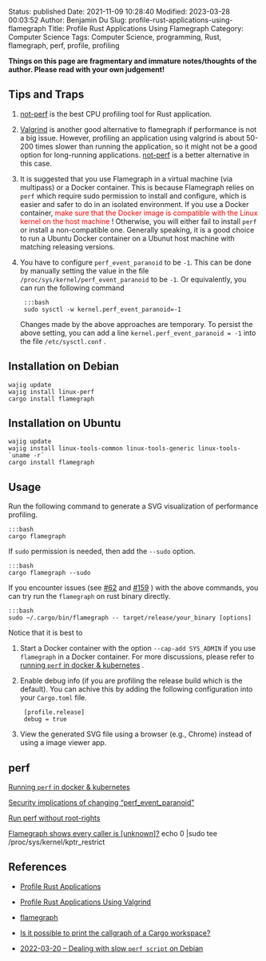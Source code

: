 Status: published
Date: 2021-11-09 10:28:40
Modified: 2023-03-28 00:03:52
Author: Benjamin Du
Slug: profile-rust-applications-using-flamegraph
Title: Profile Rust Applications Using Flamegraph
Category: Computer Science
Tags: Computer Science, programming, Rust, flamegraph, perf, profile, profiling

**Things on this page are fragmentary and immature notes/thoughts of the author. Please read with your own judgement!**


## Tips and Traps

1. [not-perf](https://github.com/koute/not-perf)
    is the best CPU profiling tool for Rust application.

1. [Valgrind](http://www.legendu.net/misc/blog/profile-rust-applications-using-valgrind/)
    is another good alternative to flamegraph
    if performance is not a big issue.
    However, 
    profiling an application using valgrind is about 50-200 times slower than running the application,
    so it might not be a good option for long-running applications.
    [not-perf](https://github.com/koute/not-perf)
    is a better alternative in this case.

2. It is suggested that you use Flamegraph in a virtual machine (via multipass) or a Docker container.
    This is because Flamegraph relies on `perf` which require sudo permission to install and configure,
    which is easier and safer to do in an isolated environment.
    If you use a Docker container, 
    <span style="color:red"> 
    make sure that the Docker image is compatible with the Linux kernel on the host machine
    </span>
    !
    Otherwise,
    you will either fail to install `perf` 
    or install a non-compatible one.
    Generally speaking,
    it is a good choice to run a Ubuntu Docker container 
    on a Ubunut host machine 
    with matching releasing versions.

3. You have to configure `perf_event_paranoid` to be `-1`.
    This can be done by manually setting the value in the file 
    `/proc/sys/kernel/perf_event_paranoid`
    to be `-1`.
    Or equivalently,
    you can run the following command

        :::bash
        sudo sysctl -w kernel.perf_event_paranoid=-1

    Changes made by the above approaches are temporary.
    To persist the above setting,
    you can add a line `kernel.perf_event_paranoid = -1`
    into the file `/etc/sysctl.conf`
    .

## Installation on Debian

    wajig update
    wajig install linux-perf
    cargo install flamegraph

## Installation on Ubuntu
```
wajig update 
wajig install linux-tools-common linux-tools-generic linux-tools-`uname -r`
cargo install flamegraph
```

## Usage

Run the following command to generate a SVG visualization of performance profiling.

    :::bash
    cargo flamegraph

If `sudo` permission is needed, 
then add the `--sudo` option.

    :::bash
    cargo flamegraph --sudo

If you encounter issues 
(see 
[#62](https://github.com/flamegraph-rs/flamegraph/issues/62)
and
[#159](https://github.com/flamegraph-rs/flamegraph/issues/159)
) with the above commands,
you can try run the `flamegraph` on rust binary directly.

    :::bash
    sudo ~/.cargo/bin/flamegraph -- target/release/your_binary [options]

Notice that it is best to

1. Start a Docker container with the option `--cap-add SYS_ADMIN`
    if you use `flamegraph` in a Docker container.
    For more discussions,
    please refer to
    [running `perf` in docker & kubernetes](https://medium.com/@geekidea_81313/running-perf-in-docker-kubernetes-7eb878afcd42)
    .

1. Enable debug info (if you are profiling the release build which is the default).
    You can achive this by adding the following configuration into your `Cargo.toml` file.

        [profile.release]
        debug = true

2. View the generated SVG file using a browser (e.g., Chrome)
    instead of using a image viewer app.

## perf

[Running `perf` in docker & kubernetes](https://medium.com/@geekidea_81313/running-perf-in-docker-kubernetes-7eb878afcd42)

[Security implications of changing “perf_event_paranoid”](https://unix.stackexchange.com/questions/519070/security-implications-of-changing-perf-event-paranoid)

[Run perf without root-rights](https://superuser.com/questions/980632/run-perf-without-root-rights)

[Flamegraph shows every caller is [unknown]?](https://users.rust-lang.org/t/flamegraph-shows-every-caller-is-unknown/52408)
echo 0 |sudo tee /proc/sys/kernel/kptr_restrict

## References

- [Profile Rust Applications](http://www.legendu.net/misc/blog/profile-rust-applications/)

- [Profile Rust Applications Using Valgrind](http://www.legendu.net/misc/blog/profile-rust-applications-using-valgrind/)

- [flamegraph](https://github.com/flamegraph-rs/flamegraph)

- [Is it possible to print the callgraph of a Cargo workspace?](https://users.rust-lang.org/t/is-it-possible-to-print-the-callgraph-of-a-cargo-workspace/50369)

- [2022-03-20 – Dealing with slow `perf script` on Debian](https://michcioperz.com/post/slow-perf-script/)
